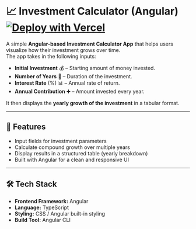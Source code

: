 # 📈 Investment Calculator (Angular) [![Deploy with Vercel](https://vercel.com/button)](https://investment-calculator-nine-dun.vercel.app/)


A simple **Angular-based Investment Calculator App** that helps users visualize how their investment grows over time.  
The app takes in the following inputs:

- **Initial Investment** 💰 – Starting amount of money invested.
- **Number of Years** 📆 – Duration of the investment.
- **Interest Rate** (%) 📊 – Annual rate of return.
- **Annual Contribution** ➕ – Amount invested every year.

It then displays the **yearly growth of the investment** in a tabular format.

---

## 🚀 Features

- Input fields for investment parameters
- Calculate compound growth over multiple years
- Display results in a structured table (yearly breakdown)
- Built with Angular for a clean and responsive UI

---

## 🛠️ Tech Stack

- **Frontend Framework:** Angular
- **Language:** TypeScript
- **Styling:** CSS / Angular built-in styling
- **Build Tool:** Angular CLI



